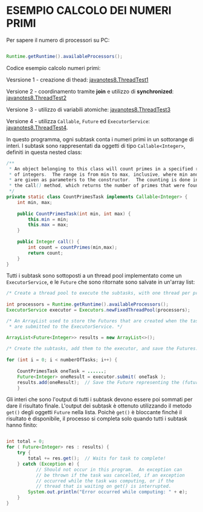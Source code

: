 # ESEMPIO CALCOLO DEI NUMERI PRIMI

Per sapere il numero di processori su PC:

```java

Runtime.getRuntime().availableProcessors();

```

Codice esempio calcolo numeri primi:

Vesrsione 1 - creazione di thead: [javanotes8.ThreadTest1](./src/javanotes8/ThreadTest1.java)

Versione 2 - coordinamento tramite **join** e utilizzo di **synchronized**: [javanotes8.ThreadTest2](./src/javanotes8/ThreadTest2.java)

Versione 3 - utilizzo di variabili atomiche: [javanotes8.ThreadTest3](./src/javanotes8/ThreadTest3.java)

Versione 4 - utilizza `Callable`, `Future` ed `ExecutorService`: [javanotes8.ThreadTest4](./src/javanotes8/ThreadTest4.java).

In questo programma, ogni subtask conta i numeri primi in un sottorange di
interi. I subtask sono rappresentati da oggetti di tipo `Callable<Integer>`, definiti in questa nested class:

```java
/**
 * An object belonging to this class will count primes in a specified range
 * of integers.  The range is from min to max, inclusive, where min and max
 * are given as parameters to the constructor.  The counting is done in
 * the call() method, which returns the number of primes that were found.
 */
private static class CountPrimesTask implements Callable<Integer> {
    int min, max;
    
    public CountPrimesTask(int min, int max) {
        this.min = min;
        this.max = max;
    }
    
    public Integer call() {
        int count = countPrimes(min,max);
        return count;
    }
}

```

Tutti i subtask sono sottoposti a un thread pool implementato come un `ExecutorService`, e le `Future` che sono ritornate sono salvate in un'array list:

```java
/* Create a thread pool to execute the subtasks, with one thread per processor. */
        
int processors = Runtime.getRuntime().availableProcessors();
ExecutorService executor = Executors.newFixedThreadPool(processors);

/* An ArrayList used to store the Futures that are created when the tasks
 * are submitted to the ExecutorService. */

ArrayList<Future<Integer>> results = new ArrayList<>();
        
/* Create the subtasks, add them to the executor, and save the Futures. */
        
for (int i = 0; i < numberOfTasks; i++) {
     
    CountPrimesTask oneTask = ......;
    Future<Integer> oneResult = executor.submit( oneTask );
    results.add(oneResult);  // Save the Future representing the (future) result.
    }

```

Gli interi che sono l'output di tutti i subtask devono essere poi sommati
per dare il risultato finale. L'output dei subtask è ottenuto utilizzando
il metodo `get()` degli oggetti `Future` nella lista. Poichè `get()` è bloccante finché il risultato è disponibile, il processo si completa solo quando tutti i subtask hanno finito:

```java

int total = 0;
for ( Future<Integer> res : results) {
    try {
        total += res.get();  // Waits for task to complete!
    } catch (Exception e) {
           // Should not occur in this program.  An exception can
           // be thrown if the task was cancelled, if an exception
           // occurred while the task was computing, or if the
           // thread that is waiting on get() is interrupted.
        System.out.println("Error occurred while computing: " + e);
    }
}

```
